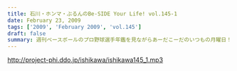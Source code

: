 ```yaml
---
title: 石川・ホンマ・ぶるんのBe-SIDE Your Life! vol.145-1
date: February 23, 2009
tags: ['2009', 'February 2009', 'vol.145']
draft: false
summary: 週刊ベースボールのプロ野球選手年鑑を見ながらあーだこーだのいつもの月曜日！サムライJAPANのレフトの守備が問題化していますが、先日、ホンマさんが草野球の試合でレフトフライを見事に捕球したとか・・・すわ代表入りか。NAMAE
---
```


http://project-phi.ddo.jp/ishikawa/ishikawa145_1.mp3